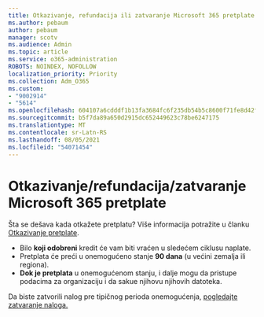```yaml
---
title: Otkazivanje, refundacija ili zatvaranje Microsoft 365 pretplate
ms.author: pebaum
author: pebaum
manager: scotv
ms.audience: Admin
ms.topic: article
ms.service: o365-administration
ROBOTS: NOINDEX, NOFOLLOW
localization_priority: Priority
ms.collection: Adm_O365
ms.custom:
- "9002914"
- "5614"
ms.openlocfilehash: 604107a6cdddf1b13fa3684fc6f235db54b5c8600f71fe8d42f26ee179abfe6e
ms.sourcegitcommit: b5f7da89a650d2915dc652449623c78be6247175
ms.translationtype: MT
ms.contentlocale: sr-Latn-RS
ms.lasthandoff: 08/05/2021
ms.locfileid: "54071454"
---
```

# <a name="cancelrefundclose-your-microsoft-365-subscription"></a>Otkazivanje/refundacija/zatvaranje Microsoft 365 pretplate

Šta se dešava kada otkažete pretplatu? Više informacija potražite u članku [Otkazivanje pretplate](https://docs.microsoft.com/microsoft-365/commerce/subscriptions/cancel-your-subscription?view=o365-worldwide).

- Bilo **koji odobreni** kredit će vam biti vraćen u sledećem ciklusu naplate.
- Pretplata će preći u onemogućeno stanje **90 dana** (u većini zemalja ili regiona).
- **Dok je pretplata** u onemogućenom stanju, i dalje mogu da pristupe podacima za organizaciju i da sakue njihovu njihovih datoteka.

Da biste zatvorili nalog pre tipičnog perioda onemogućenja, [pogledajte zatvaranje naloga.](https://docs.microsoft.com/microsoft-365/commerce/close-your-account?view=o365-worldwide)
